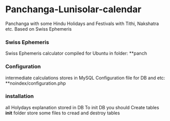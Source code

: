 # Panchanga-Lunisolar-calendar
Panchanga with some Hindu Holidays and Festivals with Tithi, Nakshatra etc. Based on Swiss Ephemeris

### Swiss Ephemeris
Swiss Ephemeris calculator compiled for Ubuntu in folder:
**panch

### Configuration
intermediate calculations stores in MySQL
Configuration file for DB and etc:
**noindex/configuration.php

### installation
all Holydays explanation stored in DB 
To init DB you should Create tables
**init** folder store some files to cread and destroy tables
